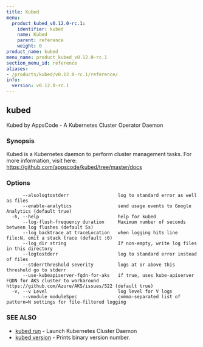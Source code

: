 ```yaml
---
title: Kubed
menu:
  product_kubed_v0.12.0-rc.1:
    identifier: kubed
    name: Kubed
    parent: reference
    weight: 0
product_name: kubed
menu_name: product_kubed_v0.12.0-rc.1
section_menu_id: reference
aliases:
- /products/kubed/v0.12.0-rc.1/reference/
info:
  version: v0.12.0-rc.1
---
```


## kubed

Kubed by AppsCode - A Kubernetes Cluster Operator Daemon

### Synopsis

Kubed is a Kubernetes daemon to perform cluster management tasks. For more information, visit here: https://github.com/appscode/kubed/tree/master/docs

### Options

```
      --alsologtostderr                  log to standard error as well as files
      --enable-analytics                 send usage events to Google Analytics (default true)
  -h, --help                             help for kubed
      --log-flush-frequency duration     Maximum number of seconds between log flushes (default 5s)
      --log_backtrace_at traceLocation   when logging hits line file:N, emit a stack trace (default :0)
      --log_dir string                   If non-empty, write log files in this directory
      --logtostderr                      log to standard error instead of files
      --stderrthreshold severity         logs at or above this threshold go to stderr
      --use-kubeapiserver-fqdn-for-aks   if true, uses kube-apiserver FQDN for AKS cluster to workaround https://github.com/Azure/AKS/issues/522 (default true)
  -v, --v Level                          log level for V logs
      --vmodule moduleSpec               comma-separated list of pattern=N settings for file-filtered logging
```

### SEE ALSO

* [kubed run](/products/kubed/v0.12.0-rc.1/reference/kubed_run)	 - Launch Kubernetes Cluster Daemon
* [kubed version](/products/kubed/v0.12.0-rc.1/reference/kubed_version)	 - Prints binary version number.

